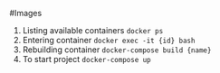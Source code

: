#Images
1. Listing available containers `docker ps`
2. Entering container `docker exec -it {id} bash`
3. Rebuilding container `docker-compose build {name}`
4. To start project `docker-compose up`

